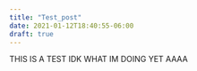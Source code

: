 ```yaml
---
title: "Test_post"
date: 2021-01-12T18:40:55-06:00
draft: true
---
```


THIS IS A TEST IDK WHAT IM DOING YET AAAA